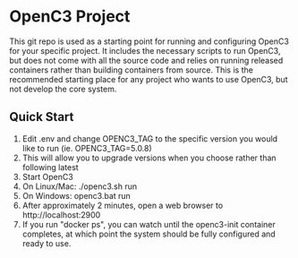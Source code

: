 # OpenC3 Project

This git repo is used as a starting point for running and configuring OpenC3 for your specific project.
It includes the necessary scripts to run OpenC3, but does not come with all the source code and relies on
running released containers rather than building containers from source.  This is the recommended starting
place for any project who wants to use OpenC3, but not develop the core system.

## Quick Start

1. Edit .env and change OPENC3_TAG to the specific version you would like to run (ie. OPENC3_TAG=5.0.8)
  1. This will allow you to upgrade versions when you choose rather than following latest
2. Start OpenC3
  1. On Linux/Mac: ./openc3.sh run
  2. On Windows: openc3.bat run
3. After approximately 2 minutes, open a web browser to http://localhost:2900
  1. If you run "docker ps", you can watch until the openc3-init container completes, at which point the system should be fully configured and ready to use.